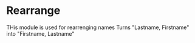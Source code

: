 Rearrange
=============

THis module is used for rearrenging names
Turns "Lastname, Firstname" into "Firstname, Lastname"
